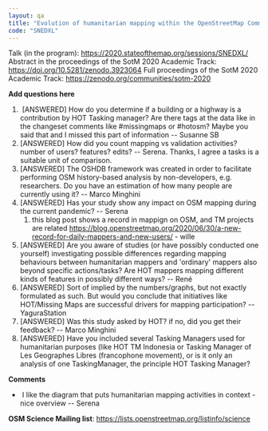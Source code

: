 ```yaml
---
layout: qa
title: "Evolution of humanitarian mapping within the OpenStreetMap Community"
code: "SNEDXL"
---
```


Talk (in the program):
<https://2020.stateofthemap.org/sessions/SNEDXL/>
Abstract in the proceedings of the SotM 2020 Academic Track:
<https://doi.org/10.5281/zenodo.3923064>
Full proceedings of the SotM 2020 Academic Track:
<https://zenodo.org/communities/sotm-2020>

**Add questions here**

1.   \[ANSWERED\] How do you determine if a building or a highway is a
    contribution by HOT Tasking manager? Are there tags at the data like
    in the changeset comments like \#missingmaps or \#hotosm? Maybe you
    said that and I missed this part of information -- Susanne SB
2.  \[ANSWERED\] How did you count mapping vs validation activities?
    number of users? features? edits? -- Serena. Thanks, I agree a tasks
    is a suitable unit of comparison.
3.  \[ANSWERED\] The OSHDB framework was created in order to facilitate
    performing OSM history-based analysis by non-developers, e.g.
    researchers. Do you have an estimation of how many people are
    currently using it? -- Marco Minghini
4.  \[ANSWERED\] Has your study show any impact on OSM mapping during
    the current pandemic? -- Serena
    1.  this blog post shows a record in mappign on OSM, and TM projects
        are related
        <https://blog.openstreetmap.org/2020/06/30/a-new-record-for-daily-mappers-and-new-users/> -
        wille
5.  \[ANSWERED\] Are you aware of studies (or have possibly conducted
    one yourself) investigating possible differences regarding mapping
    behaviours between humanitarian mappers and 'ordinary' mappers also
    beyond specific actions/tasks? Are HOT mappers mapping different
    kinds of features in possibly different ways? -- René
6.  \[ANSWERED\] Sort of implied by the numbers/graphs, but not exactly
    formulated as such. But would you conclude that initiatives like
    HOT/Missing Maps are successful drivers for mapping participation?
    -- YaguraStation
7.  \[ANSWERED\] Was this study asked by HOT? if no, did you get their
    feedback? -- Marco Minghini
8.  \[ANSWERED\] Have you included several Tasking Managers used for
    humanitarian purposes (like HOT TM Indonesia or Tasking Manager of
    Les Geographes Libres (francophone movement), or is it only an
    analysis of one TaskingManager, the principle HOT Tasking Manager?


**Comments**

-    I like the diagram that puts humanitarian mapping activities in
    context - nice overview -- Serena



**OSM Science Mailing list**:
<https://lists.openstreetmap.org/listinfo/science>

